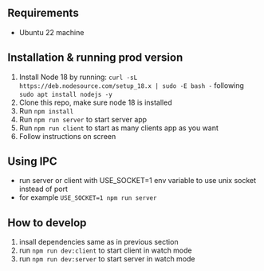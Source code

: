 ## Requirements

- Ubuntu 22 machine

## Installation & running prod version

1. Install Node 18 by running: `curl -sL https://deb.nodesource.com/setup_18.x | sudo -E bash -` following `sudo apt install nodejs -y`
2. Clone this repo, make sure node 18 is installed
3. Run `npm install`
4. Run `npm run server` to start server app
5. Run `npm run client` to start as many clients app as you want
6. Follow instructions on screen

## Using IPC

- run server or client with USE_SOCKET=1 env variable to use unix socket instead of port
- for example `USE_SOCKET=1 npm run server`

## How to develop

1. insall dependencies same as in previous section
2. run `npm run dev:client` to start client in watch mode
3. run `npm run dev:server` to start server in watch mode
